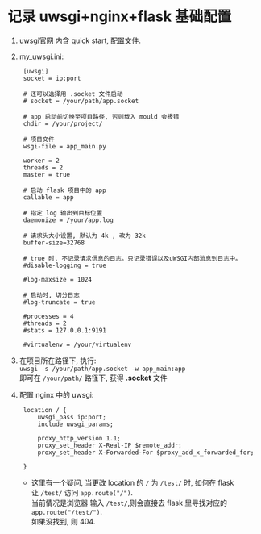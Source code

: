 记录 uwsgi+nginx+flask 基础配置
=

1. [uwsgi官网](http://uwsgi-docs.readthedocs.io/en/latest/WSGIquickstart.html)
   内含 quick start, 配置文件.  

2. my_uwsgi.ini:  

        [uwsgi]
        socket = ip:port

        # 还可以选择用 .socket 文件启动
        # socket = /your/path/app.socket

        # app 启动前切换至项目路径, 否则载入 mould 会报错
        chdir = /your/project/

        # 项目文件
        wsgi-file = app_main.py

        worker = 2
        threads = 2
        master = true

        # 启动 flask 项目中的 app
        callable = app

        # 指定 log 输出到目标位置
        daemonize = /your/app.log

        # 请求头大小设置, 默认为 4k , 改为 32k
        buffer-size=32768

        # true 时, 不记录请求信息的日志。只记录错误以及uWSGI内部消息到日志中。
        #disable-logging = true

        #log-maxsize = 1024

        # 启动时, 切分日志
        #log-truncate = true

        #processes = 4
        #threads = 2
        #stats = 127.0.0.1:9191

        #virtualenv = /your/virtualenv

3. 在项目所在路径下, 执行:  
   `uwsgi -s /your/path/app.socket -w app_main:app`  
   即可在 `/your/path/` 路径下, 获得 **.socket** 文件  

4. 配置 nginx 中的 uwsgi:  

        location / {
            uwsgi_pass ip:port;
            include uwsgi_params;

            proxy_http_version 1.1;
            proxy_set_header X-Real-IP $remote_addr;
            proxy_set_header X-Forwarded-For $proxy_add_x_forwarded_for;

        }

   * 这里有一个疑问, 当更改 location 的 `/` 为 `/test/` 时, 如何在 flask  
     让 `/test/` 访问 `app.route("/")`.  
     当前情况是浏览器 输入 `/test/`,则会直接去 flask 里寻找对应的 `app.route("/test/")`.  
     如果没找到, 则 404.